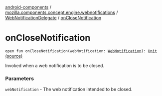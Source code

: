 [android-components](../../index.md) / [mozilla.components.concept.engine.webnotifications](../index.md) / [WebNotificationDelegate](index.md) / [onCloseNotification](./on-close-notification.md)

# onCloseNotification

`open fun onCloseNotification(webNotification: `[`WebNotification`](../-web-notification/index.md)`): `[`Unit`](https://kotlinlang.org/api/latest/jvm/stdlib/kotlin/-unit/index.html) [(source)](https://github.com/mozilla-mobile/android-components/blob/master/components/concept/engine/src/main/java/mozilla/components/concept/engine/webnotifications/WebNotificationDelegate.kt#L24)

Invoked when a web notification is to be closed.

### Parameters

`webNotification` - The web notification intended to be closed.